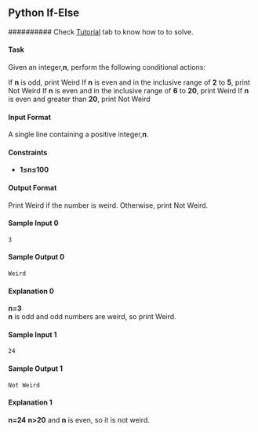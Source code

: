 ## Python If-Else
########## Check [Tutorial](https://www.hackerrank.com/challenges/py-if-else/tutorial) tab to know how to to solve.

#### Task
Given an integer,**n**, perform the following conditional actions:

If **n** is odd, print Weird
If **n** is even and in the inclusive range of **2** to **5**, print Not Weird
If **n** is even and in the inclusive range of **6** to **20**, print Weird
If **n** is even and greater than **20**, print Not Weird
#### Input Format

A single line containing a positive integer,**n**.

#### Constraints
* **1≤n≤100**
#### Output Format

Print Weird if the number is weird. Otherwise, print Not Weird.

#### Sample Input 0

	3
#### Sample Output 0

	Weird
#### Explanation 0
**n=3**<br/>
**n** is odd and odd numbers are weird, so print Weird.

#### Sample Input 1

	24
#### Sample Output 1

	Not Weird
#### Explanation 1
**n=24**
**n>20** and **n** is even, so it is not weird. 

